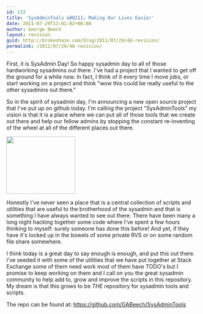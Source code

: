 ```yaml
---
id: 132
title: 'SysAdminTools &#8211; Making Our Lives Easier'
date: 2011-07-29T13:01:02+00:00
author: George Beech
layout: revision
guid: http://brokenhaze.com/blog/2011/07/29/48-revision/
permalink: /2011/07/29/48-revision/
---
```

First, it is SysAdmin Day! So happy sysadmin day to all of those hardworking sysadmins out there. I've had a project that I wanted to get off the ground for a while now. In fact, I think of it every time I move jobs, or start working on a project and think "wow this could be really useful to the other sysadmins out there." 

So in the spirit of sysadmin day, I'm announcing a new open source project that I've put up on github today. I'm calling the project "SysAdminTools" my vision is that it is a place where we can put all of those tools that we create out there and help our fellow admins by stopping the constant re-inventing of the wheel at all of the different places out there. 

<img alt="" src="http://www.sysadminday.com/images/thumbsup-180x150.gif" title="SysAdmin Day" class="alignnone" width="180" height="150" />


Honestly I've never seen a place that is a central collection of scripts and utilities that are useful to the brotherhood of the sysadmin and that is something I have always wanted to see out there. There have been many a long night hacking together some code where I've spent a few hours thinking to myself: surely someone has done this before! And yet, if they have it's locked up in the bowels of some private RVS or on some random file share somewhere.  

I think today is a great day to say enough is enough, and put this out there. I've seeded it with some of the utilities that we have put together at Stack Exchange some of them need work most of them have TODO's but I promise to keep working on them and I call on you the great sysadmin community to help add to, grow and improve the scripts in this repository. My dream is that this grows to be _THE_ repository for sysadmin tools and scripts. 

The repo can be found at: <a href=https://github.com/GABeech/SysAdminTools>https://github.com/GABeech/SysAdminTools</a>

